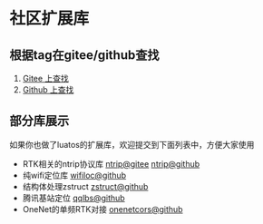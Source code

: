 # 社区扩展库

## 根据tag在gitee/github查找

1. [Gitee 上查找](https://gitee.com/explore/topic/LuatOS)
2. [Github 上查找](https://github.com/topics/luatos)

## 部分库展示

如果你也做了luatos的扩展库，欢迎提交到下面列表中，方便大家使用

* RTK相关的ntrip协议库 [ntrip@gitee](https://gitee.com/wendal/luatos-lib-ntrip) [ntrip@github](https://github.com/wendal/luatos-lib-ntrip)
* 纯wifi定位库 [wifiloc@github](https://github.com/wendal/luatos-lib-wifiloc)
* 结构体处理zstruct [zstruct@github](https://github.com/wendal/luatos-lib-zstruct)
* 腾讯基站定位 [qqlbs@github](https://github.com/wendal/luatos-lib-qqlbs)
* OneNet的单频RTK对接 [onenetcors@github](https://github.com/wendal/luatos-lib-onenetcors)
